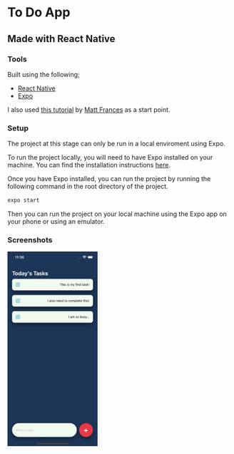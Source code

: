 # To Do App

## Made with React Native

### Tools

Built using the following;
- [React Native](https://facebook.github.io/react-native/)
- [Expo](https://expo.io/)

I also used [this tutorial](https://www.youtube.com/watch?v=0kL6nhutjQ8) by [Matt Frances](https://github.com/mattfrances) as a start point.

### Setup

The project at this stage can only be run in a local enviroment using Expo.

To run the project locally, you will need to have Expo installed on your machine. You can find the installation instructions [here](https://docs.expo.io/versions/latest/introduction/installation.html).

Once you have Expo installed, you can run the project by running the following command in the root directory of the project.

```bash
expo start
```

Then you can run the project on your local machine using the Expo app on your phone or using an emulator.

### Screenshots

<img src="/assets/Screenshot1.png"  width="40%" height="40%" alt="Screenshot">